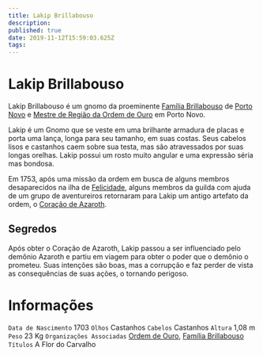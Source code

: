 ```yaml
---
title: Lakip Brillabouso
description: 
published: true
date: 2019-11-12T15:59:03.625Z
tags: 
---
```


<!-- SUBTITLE: Visão geral sobre Lakip Brillabouso -->

# Lakip Brillabouso
Lakip Brillabouso é um gnomo da proeminente [Família Brillabouso](http://localhost/faccoes/faccoes-familiares/familia-brillabouso#familia-brillabouso) de [Porto Novo](http://localhost/lugares/plano-material/drafeon/sudeste-de-drafeon/porto-novo#porto-novo) e [Mestre de Região da Ordem de Ouro](http://localhost/rankings-e-titulos/mestre-de-regiao-ordem-de-ouro#mestre-de-regiao-ordem-de-ouro) em Porto Novo.

Lakip é um Gnomo que se veste em uma brilhante armadura de placas e porta uma lança, longa para seu tamanho, em suas costas. Seus cabelos lisos e castanhos caem sobre sua testa, mas são atravessados por suas longas orelhas. Lakip possui um rosto muito angular e uma expressão séria mas bondosa.

Em 1753, após uma missão da ordem em busca de alguns membros desaparecidos na ilha de [Felicidade](http://localhost/lugares/plano-material/drafeon/sudeste-de-drafeon/felicidade#felicidade), alguns membros da guilda com ajuda de um grupo de aventureiros retornaram para Lakip um antigo artefato da ordem, o [Coração de Azaroth](http://).

## Segredos
Após obter o Coração de Azaroth, Lakip passou a ser influenciado pelo demônio Azaroth e partiu em viagem para obter o poder que o demônio o prometeu. Suas intenções são boas, mas a corrupção e faz perder de vista as consequências de suas ações, o tornando perigoso.

# Informações
`Data de Nascimento` 1703 
`Olhos` Castanhos
`Cabelos` Castanhos
`Altura` 1,08 m
`Peso` 23 Kg
`Organizações Associadas` [Ordem de Ouro](http://localhost/faccoes/faccoes-independentes/ordem-de-ouro#ordem-de-ouro), [Família Brillabouso](http://localhost/faccoes/faccoes-familiares/familia-brillabouso#familia-brillabouso)
`Títulos` A Flor do Carvalho

